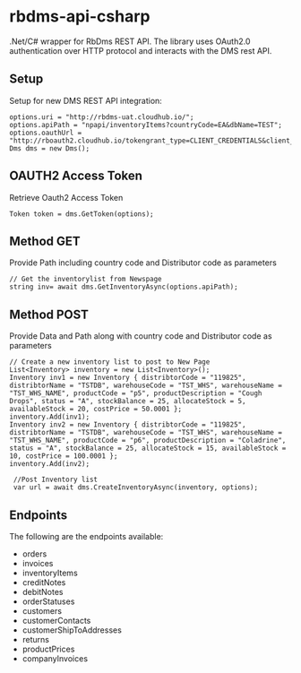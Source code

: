# rbdms-api-csharp
.Net/C# wrapper for RbDms REST API. The library uses OAuth2.0 authentication over HTTP protocol and interacts with the DMS rest API.

## Setup
Setup for new DMS REST API integration:

    options.uri = "http://rbdms-uat.cloudhub.io/";
    options.apiPath = "npapi/inventoryItems?countryCode=EA&dbName=TEST";
    options.oauthUrl =    "http://rboauth2.cloudhub.io/tokengrant_type=CLIENT_CREDENTIALS&client_id=89412b6a67084fee872636e487e66970&client_secret=a547facd634f454096D9ED83CB5FA9E4";
    Dms dms = new Dms();

## OAUTH2 Access Token
Retrieve Oauth2 Access Token

    Token token = dms.GetToken(options);

## Method GET
Provide Path including country code and Distributor code as parameters

    // Get the inventorylist from Newspage
    string inv= await dms.GetInventoryAsync(options.apiPath);

## Method POST
Provide Data and Path along with country code and Distributor code as parameters

    // Create a new inventory list to post to New Page
    List<Inventory> inventory = new List<Inventory>();
    Inventory inv1 = new Inventory { distribtorCode = "119825", distribtorName = "TSTDB", warehouseCode = "TST_WHS", warehouseName = "TST_WHS_NAME", productCode = "p5", productDescription = "Cough Drops", status = "A", stockBalance = 25, allocateStock = 5, availableStock = 20, costPrice = 50.0001 };
    inventory.Add(inv1);
    Inventory inv2 = new Inventory { distribtorCode = "119825", distribtorName = "TSTDB", warehouseCode = "TST_WHS", warehouseName = "TST_WHS_NAME", productCode = "p6", productDescription = "Coladrine", status = "A", stockBalance = 25, allocateStock = 15, availableStock = 10, costPrice = 100.0001 };
    inventory.Add(inv2);

     //Post Inventory list
     var url = await dms.CreateInventoryAsync(inventory, options);

## Endpoints
The following are the endpoints available:
-	orders
-	invoices
-	inventoryItems
-	creditNotes
-	debitNotes
-	orderStatuses
-	customers
-	customerContacts
-	customerShipToAddresses
-	returns
-	productPrices
-	companyInvoices

